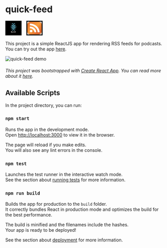 # quick-feed
<img width="45" height="40" src="demo/reactjs_logo.png" style="float:left; border:3px solid black; margin-right:3%">    <img width="45" height="40" src="demo/rss.png" style="border:3px solid black">

This project is a simple ReactJS app for rendering RSS feeds for podcasts.
You can try out the app [here](https://amcquade.github.io/quick-feed/).

![quick-feed demo](demo/demo.gif)

###### This project was bootstrapped with [Create React App](https://github.com/facebook/create-react-app). You can read more about it [here](learnMoreReact.md).

## Available Scripts

In the project directory, you can run:

### `npm start`

Runs the app in the development mode.<br>
Open [http://localhost:3000](http://localhost:3000) to view it in the browser.

The page will reload if you make edits.<br>
You will also see any lint errors in the console.

### `npm test`

Launches the test runner in the interactive watch mode.<br>
See the section about [running tests](https://facebook.github.io/create-react-app/docs/running-tests) for more information.

### `npm run build`

Builds the app for production to the `build` folder.<br>
It correctly bundles React in production mode and optimizes the build for the best performance.

The build is minified and the filenames include the hashes.<br>
Your app is ready to be deployed!

See the section about [deployment](https://facebook.github.io/create-react-app/docs/deployment) for more information.
